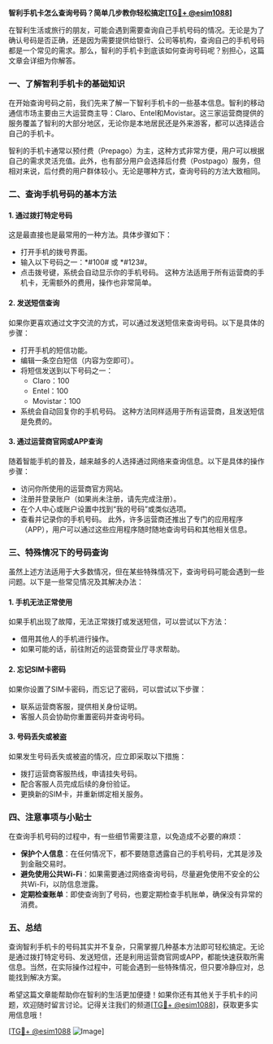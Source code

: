 **智利手机卡怎么查询号码？简单几步教你轻松搞定[[TG💪+ @esim1088](https://t.me/s/esim1088)]**

在智利生活或旅行的朋友，可能会遇到需要查询自己手机号码的情况。无论是为了确认号码是否正确，还是因为需要提供给银行、公司等机构，查询自己的手机号码都是一个常见的需求。那么，智利的手机卡到底该如何查询号码呢？别担心，这篇文章会详细为你解答。

### 一、了解智利手机卡的基础知识

在开始查询号码之前，我们先来了解一下智利手机卡的一些基本信息。智利的移动通信市场主要由三大运营商主导：Claro、Entel和Movistar。这三家运营商提供的服务覆盖了智利的大部分地区，无论你是本地居民还是外来游客，都可以选择适合自己的手机卡。

智利的手机卡通常以预付费（Prepago）为主，这种方式非常方便，用户可以根据自己的需求灵活充值。此外，也有部分用户会选择后付费（Postpago）服务，但相对来说，后付费的用户群体较小。无论是哪种方式，查询号码的方法大致相同。

### 二、查询手机号码的基本方法

#### 1. **通过拨打特定号码**
这是最直接也是最常用的一种方法。具体步骤如下：
- 打开手机的拨号界面。
- 输入以下号码之一：*#100# 或 *#123#。
- 点击拨号键，系统会自动显示你的手机号码。
这种方法适用于所有运营商的手机卡，无需额外的费用，操作也非常简单。

#### 2. **发送短信查询**
如果你更喜欢通过文字交流的方式，可以通过发送短信来查询号码。以下是具体的步骤：
- 打开手机的短信功能。
- 编辑一条空白短信（内容为空即可）。
- 将短信发送到以下号码之一：
  - Claro：100
  - Entel：100
  - Movistar：100
- 系统会自动回复你的手机号码。
这种方法同样适用于所有运营商，且发送短信是免费的。

#### 3. **通过运营商官网或APP查询**
随着智能手机的普及，越来越多的人选择通过网络来查询信息。以下是具体的操作步骤：
- 访问你所使用的运营商官方网站。
- 注册并登录账户（如果尚未注册，请先完成注册）。
- 在个人中心或账户设置中找到“我的号码”或类似选项。
- 查看并记录你的手机号码。
此外，许多运营商还推出了专门的应用程序（APP），用户可以通过这些应用程序随时随地查询号码和其他相关信息。

### 三、特殊情况下的号码查询

虽然上述方法适用于大多数情况，但在某些特殊情况下，查询号码可能会遇到一些问题。以下是一些常见情况及其解决办法：

#### 1. **手机无法正常使用**
如果手机出现了故障，无法正常拨打或发送短信，可以尝试以下方法：
- 借用其他人的手机进行操作。
- 如果可能的话，前往附近的运营商营业厅寻求帮助。

#### 2. **忘记SIM卡密码**
如果你设置了SIM卡密码，而忘记了密码，可以尝试以下步骤：
- 联系运营商客服，提供相关身份证明。
- 客服人员会协助你重置密码并查询号码。

#### 3. **号码丢失或被盗**
如果发生号码丢失或被盗的情况，应立即采取以下措施：
- 拨打运营商客服热线，申请挂失号码。
- 配合客服人员完成后续的身份验证。
- 更换新的SIM卡，并重新绑定相关服务。

### 四、注意事项与小贴士

在查询手机号码的过程中，有一些细节需要注意，以免造成不必要的麻烦：
- **保护个人信息**：在任何情况下，都不要随意透露自己的手机号码，尤其是涉及到金融交易时。
- **避免使用公共Wi-Fi**：如果需要通过网络查询号码，尽量避免使用不安全的公共Wi-Fi，以防信息泄露。
- **定期检查账单**：即使查询到了号码，也要定期检查手机账单，确保没有异常的消费。

### 五、总结

查询智利手机卡的号码其实并不复杂，只需掌握几种基本方法即可轻松搞定。无论是通过拨打特定号码、发送短信，还是利用运营商官网或APP，都能快速获取所需信息。当然，在实际操作过程中，可能会遇到一些特殊情况，但只要冷静应对，总能找到解决方案。

希望这篇文章能帮助你在智利的生活更加便捷！如果你还有其他关于手机卡的问题，欢迎随时留言讨论。记得关注我们的频道[[TG💪+ @esim1088](https://t.me/s/esim1088)]，获取更多实用信息哦！

[[TG💪+ @esim1088](https://t.me/s/esim1088) ![Image](https://i.postimg.cc/4NQfJmqS/Snipaste-2025-05-13-00-14-12.png)]